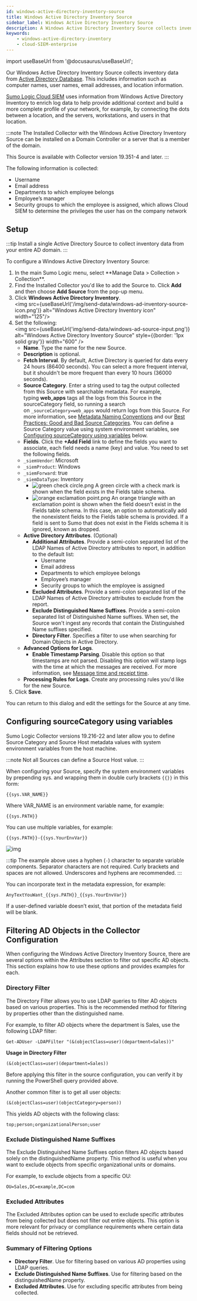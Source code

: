 ```yaml
---
id: windows-active-directory-inventory-source
title: Windows Active Directory Inventory Source
sidebar_label: Windows Active Directory Inventory Source
description: A Windows Active Directory Inventory Source collects inventory data from Active Directory Database.
keywords:
    - windows-active-directory-inventory
    - cloud-SIEM-enterprise
---
```


import useBaseUrl from '@docusaurus/useBaseUrl';

Our Windows Active Directory Inventory Source collects inventory data from [Active Directory Database](https://docs.microsoft.com/en-us/previous-versions/windows/it-pro/windows-server-2003/). This includes information such as computer names, user names, email addresses, and location information.

[Sumo Logic Cloud SIEM](/docs/cse) uses information from Windows Active Directory Inventory to enrich log data to help provide additional context and build a more complete profile of your network, for example, by connecting the dots between a location, and the servers, workstations, and users in that location.

:::note
The Installed Collector with the Windows Active Directory Inventory Source can be installed on a Domain Controller or a server that is a member of the domain.  

This Source is available with Collector version 19.351-4 and later.
:::

The following information is collected:

* Username
* Email address
* Departments to which employee belongs
* Employee’s manager
* Security groups to which the employee is assigned, which allows Cloud SIEM to determine the privileges the user has on the company network

## Setup

:::tip
Install a single Active Directory Source to collect inventory data from your entire AD domain.
:::

To configure a Windows Active Directory Inventory Source:

1. <!--Kanso [**Classic UI**](/docs/get-started/sumo-logic-ui/). Kanso--> In the main Sumo Logic menu, select **Manage Data > Collection > Collection**. <!--Kanso <br/>[**New UI**](/docs/get-started/sumo-logic-ui). In the Sumo Logic top menu select **Configuration**, and then under **Data Collection** select **Collection**. You can also click the **Go To..**. menu at the top of the screen and select **Collection**. Kanso-->
1. Find the Installed Collector you'd like to add the Source to. Click **Add** and then choose **Add Source** from the pop-up menu.
1. Click **Windows Active Directory Inventory**.<br/><img src={useBaseUrl('/img/send-data/windows-ad-inventory-source-icon.png')} alt="Windows Active Directory Inventory icon" width="125"/>
1. Set the following:  <br/><img src={useBaseUrl('img/send-data/windows-ad-source-input.png')} alt="Windows Active Directory Inventory Source" style={{border: '1px solid gray'}} width="600" />
   * **Name**. Type the name for the new Source. 
   * **Description** is optional.
   * **Fetch Interval**. By default, Active Directory is queried for data every 24 hours (86400 seconds). You can select a more frequent interval, but it shouldn't be more frequent than every 10 hours (36000 seconds).
   * **Source Category**. Enter a string used to tag the output collected from this Source with searchable metadata. For example, typing **web_apps** tags all the logs from this Source in the sourceCategory field, so running a search on `_sourceCategory=web_apps` would return logs from this Source. For more information, see [Metadata Naming Conventions](/docs/send-data/reference-information/metadata-naming-conventions.md) and our [Best Practices: Good and Bad Source Categories](/docs/send-data/best-practices#good-and-bad-source-categories). You can define a Source Category value using system environment variables, see [Configuring sourceCategory using variables](local-windows-event-log-source.md) below.
   * **Fields**. Click the **+Add Field** link to define the fields you want to associate, each field needs a name (key) and value. You need to set the following fields.
   * `_siemVendor`: Microsoft
   * `_siemProduct`: Windows
   * `_siemForward`: true
   * `_siemDataType`: Inventory
     * ![green check circle.png](/img/reuse/green-check-circle.png) A green circle with a check mark is shown when the field exists in the Fields table schema.
     * ![orange exclamation point.png](/img/reuse/orange-exclamation-point.png) An orange triangle with an exclamation point is shown when the field doesn't exist in the Fields table schema. In this case, an option to automatically add the nonexistent fields to the Fields table schema is provided. If a field is sent to Sumo that does not exist in the Fields schema it is ignored, known as dropped.
   * **Active Directory Attributes**. (Optional)
     * **Additional Attributes**. Provide a semi-colon separated list of the LDAP Names of Active Directory attributes to report, in addition to the default list:
       * Username
       * Email address   
       * Departments to which employee belongs
       * Employee’s manager    
       * Security groups to which the employee is assigned
     * **Excluded Attributes**. Provide a semi-colon separated list of the LDAP Names of Active Directory attributes to exclude from the report.
     *  **Exclude Distinguished Name Suffixes**. Provide a semi-colon separated list of Distinguished Name suffixes. When set, the Source won't ingest any records that contain the Distinguished Name suffixes specified.
     *  **Directory Filter**. Specifies a filter to use when searching for Domain Objects in Active Directory.
   * **Advanced Options for Logs**.
     * **Enable Timestamp Parsing**. Disable this option so that timestamps are not parsed. Disabling this option will stamp logs with the time at which the messages are received. For more information, see [Message time and receipt time](/docs/send-data/collector-faq/#message-time-and-receipt-time).
   *  **Processing Rules for Logs**. Create any processing rules you'd like for the new Source.
1. Click **Save**.

You can return to this dialog and edit the settings for the Source at any time.

## Configuring sourceCategory using variables

Sumo Logic Collector versions 19.216-22 and later allow you to define Source Category and Source Host metadata values with system environment variables from the host machine.

:::note
Not all Sources can define a Source Host value.
:::

When configuring your Source, specify the system environment variables by prepending sys. and wrapping them in double curly brackets `{{}}` in this form:

```
{{sys.VAR_NAME}}
```

Where VAR_NAME is an environment variable name, for example:

```
{{sys.PATH}}
```

You can use multiple variables, for example:

```
{{sys.PATH}}-{{sys.YourEnvVar}}
```

![img](/img/send-data/environment-variable-usage.png)

:::tip
The example above uses a hyphen (`-`) character to separate variable components. Separator characters are not required. Curly brackets and spaces are not allowed. Underscores and hyphens are recommended.
:::

You can incorporate text in the metadata expression, for example:

```
AnyTextYouWant_{{sys.PATH}}_{{sys.YourEnvVar}}
```

If a user-defined variable doesn’t exist, that portion of the metadata field will be blank.

## Filtering AD Objects in the Collector Configuration

When configuring the Windows Active Directory Inventory Source, there are several options within the Attributes section to filter out specific AD objects. This section explains how to use these options and provides examples for each.

### Directory Filter

The Directory Filter allows you to use LDAP queries to filter AD objects based on various properties. This is the recommended method for filtering by properties other than the distinguished name.

For example, to filter AD objects where the department is Sales, use the following LDAP filter:

```
Get-ADUser -LDAPFilter "(&(objectClass=user)(department=Sales))"
```

**Usage in Directory Filter**

```
(&(objectClass=user)(department=Sales))
```

Before applying this filter in the source configuration, you can verify it by running the PowerShell query provided above.

Another common filter is to get all user objects:

```
(&(objectClass=user)(objectCategory=person))
```

This yields AD objects with the following class:

```
top;person;organizationalPerson;user
```

### Exclude Distinguished Name Suffixes

The Exclude Distinguished Name Suffixes option filters AD objects based solely on the distinguishedName property. This method is useful when you want to exclude objects from specific organizational units or domains.

For example, to exclude objects from a specific OU:

```
OU=Sales,DC=example,DC=com
```

### Excluded Attributes

The Excluded Attributes option can be used to exclude specific attributes from being collected but does not filter out entire objects. This option is more relevant for privacy or compliance requirements where certain data fields should not be retrieved.

### Summary of Filtering Options

- **Directory Filter**. Use for filtering based on various AD properties using LDAP queries.
- **Exclude Distinguished Name Suffixes**. Use for filtering based on the distinguishedName property.
- **Excluded Attributes**. Use for excluding specific attributes from being collected.
